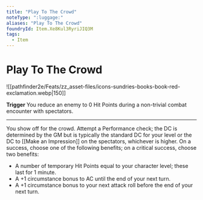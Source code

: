 ```yaml
---
title: "Play To The Crowd"
noteType: ":luggage:"
aliases: "Play To The Crowd"
foundryId: Item.Xe8Kul3RyriJIQ3M
tags:
  - Item
---
```


# Play To The Crowd
![[pathfinder2e/Feats/zz_asset-files/icons-sundries-books-book-red-exclamation.webp|150]]

**Trigger** You reduce an enemy to 0 Hit Points during a non-trivial combat encounter with spectators.

* * *

You show off for the crowd. Attempt a Performance check; the DC is determined by the GM but is typically the standard DC for your level or the DC to [[Make an Impression]] on the spectators, whichever is higher. On a success, choose one of the following benefits; on a critical success, choose two benefits:

*   A number of temporary Hit Points equal to your character level; these last for 1 minute.
*   A +1 circumstance bonus to AC until the end of your next turn.
*   A +1 circumstance bonus to your next attack roll before the end of your next turn.
